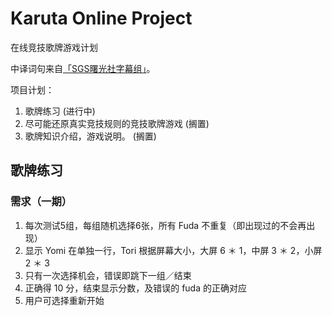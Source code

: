 # Karuta Online Project

在线竞技歌牌游戏计划

中译词句来自[「SGS曙光社字幕组」](http://sgsub.com)。

项目计划：

1. 歌牌练习 (进行中)
2. 尽可能还原真实竞技规则的竞技歌牌游戏 (搁置)
3. 歌牌知识介绍，游戏说明。 (搁置)

## 歌牌练习

### 需求（一期）

1. 每次测试5组，每组随机选择6张，所有 Fuda 不重复（即出现过的不会再出现）
2. 显示 Yomi 在单独一行，Tori 根据屏幕大小，大屏 6 ＊ 1，中屏 3 ＊ 2，小屏 2 ＊ 3
3. 只有一次选择机会，错误即跳下一组／结束
4. 正确得 10 分，结束显示分数，及错误的 fuda 的正确对应
5. 用户可选择重新开始